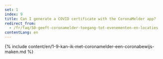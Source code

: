 ```yaml
---
set: 1
index: 9
title: Can I generate a COVID certificate with the CoronaMelder app?
redirect_from: 
  - /fr/faq/50-geeft-coronamelder-toegang-tot-evenementen-en-locaties
contentLang: en
---
```

{% include content/en/1-9-kan-ik-met-coronamelder-een-coronabewijs-maken.md %}
